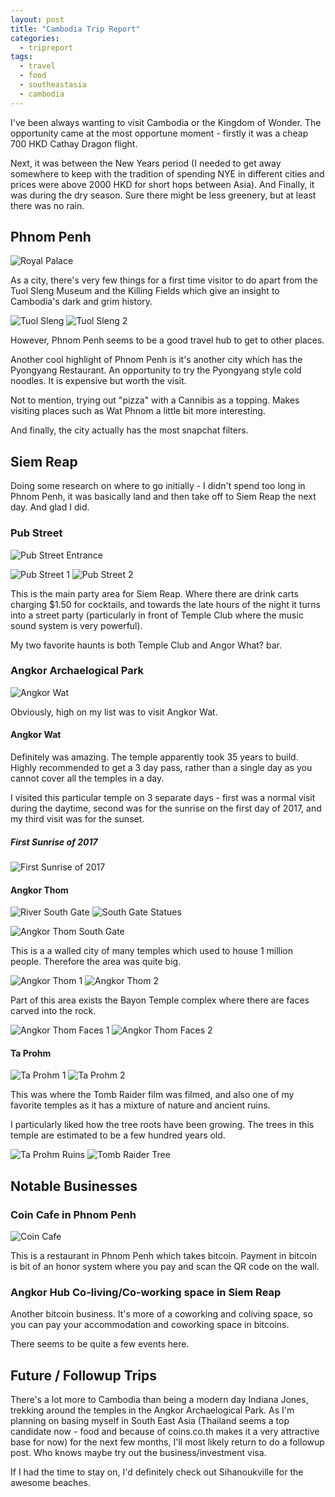 ```yaml
---
layout: post
title: "Cambodia Trip Report"
categories:
  - tripreport
tags:
  - travel
  - food
  - southeastasia
  - cambodia
---
```


I've been always wanting to visit Cambodia or the Kingdom of Wonder. The opportunity came at the most opportune moment - firstly it was a cheap 700 HKD Cathay Dragon flight.

Next, it was between the New Years period (I needed to get away somewhere to keep with the tradition of spending NYE in different cities and prices were above 2000 HKD for short hops between Asia). And Finally, it was during the dry season. Sure there might be less greenery, but at least there was no rain.

## Phnom Penh

![Royal Palace](https://images.itinerantfoodie.com/cambodia-trip-report/resized-phnom-penh-palace.png)

As a city, there's very few things for a first time visitor to do apart from the Tuol Sleng Museum and the Killing Fields which give an insight to Cambodia's dark and grim history.

![Tuol Sleng](https://images.itinerantfoodie.com/cambodia-trip-report/resized-IMG_3438.png)
![Tuol Sleng 2](https://images.itinerantfoodie.com/cambodia-trip-report/resized-IMG_3428.png)

However, Phnom Penh seems to be a good travel hub to get to other places.

Another cool highlight of Phnom Penh is it's another city which has the Pyongyang Restaurant. An opportunity to try the Pyongyang style cold noodles. It is expensive but worth the visit.

Not to mention, trying out "pizza" with a Cannibis as a topping. Makes visiting places such as Wat Phnom a little bit more interesting.

And finally, the city actually has the most snapchat filters.

## Siem Reap

Doing some research on where to go initially - I didn't spend too long in Phnom Penh, it was basically land and then take off to Siem Reap the next day. And glad I did.

### Pub Street

![Pub Street Entrance](https://images.itinerantfoodie.com/cambodia-trip-report/resized-IMG_3472.png)

![Pub Street 1](https://images.itinerantfoodie.com/cambodia-trip-report/resized-pub-street-nye.png)
![Pub Street 2](https://images.itinerantfoodie.com/cambodia-trip-report/resized-pub-street-nye-2.png)

This is the main party area for Siem Reap. Where there are drink carts charging $1.50 for cocktails, and towards the late hours of the night it turns into a street party (particularly in front of Temple Club where the music sound system is very powerful).

My two favorite haunts is both Temple Club and Angor What? bar.

### Angkor Archaelogical Park

![Angkor Wat](https://images.itinerantfoodie.com/cambodia-trip-report/resized-angkor-wat-1.png)

Obviously, high on my list was to visit Angkor Wat.

#### Angkor Wat

Definitely was amazing. The temple apparently took 35 years to build. Highly recommended to get a 3 day pass, rather than a single day as you cannot cover all the temples in a day.

I visited this particular temple on 3 separate days - first was a normal visit during the daytime, second was for the sunrise on the first day of 2017, and my third visit was for the sunset.

##### First Sunrise of 2017

![First Sunrise of 2017](https://images.itinerantfoodie.com/cambodia-trip-report/resized-siem-reap-angor-wat-sunrise.png)

#### Angkor Thom

![River South Gate](https://images.itinerantfoodie.com/cambodia-trip-report/resized-bayon-river-south-gate.png)
![South Gate Statues](https://images.itinerantfoodie.com/cambodia-trip-report/resized-bayon-south-gate.png)

![Angkor Thom South Gate](https://images.itinerantfoodie.com/cambodia-trip-report/resized-IMG_3541.png)

This is a a walled city of many temples which used to house 1 million people. Therefore the area was quite big.

![Angkor Thom 1](https://images.itinerantfoodie.com/cambodia-trip-report/resized-angor-thom-1.png)
![Angkor Thom 2](https://images.itinerantfoodie.com/cambodia-trip-report/resized-angor-thom-2.png)

Part of this area exists the Bayon Temple complex where there are faces carved into the rock.

![Angkor Thom Faces 1](https://images.itinerantfoodie.com/cambodia-trip-report/resized-angor-thom-faces-1.png)
![Angkor Thom Faces 2](https://images.itinerantfoodie.com/cambodia-trip-report/resized-angor-thom-faces-2.png)


#### Ta Prohm

![Ta Prohm 1](https://images.itinerantfoodie.com/cambodia-trip-report/resized-ta-prohm-1.png)
![Ta Prohm 2](https://images.itinerantfoodie.com/cambodia-trip-report/resized-ta-prohm-2.png)

This was where the Tomb Raider film was filmed, and also one of my favorite temples as it has a mixture of nature and ancient ruins.

I particularly liked how the tree roots have been growing. The trees in this temple are estimated to be a few hundred years old.

![Ta Prohm Ruins](https://images.itinerantfoodie.com/cambodia-trip-report/resized-IMG_3631.png)
![Tomb Raider Tree](https://images.itinerantfoodie.com/cambodia-trip-report/resized-ta-prohm-tomb-raider-tree.png)

## Notable Businesses

### Coin Cafe in Phnom Penh

![Coin Cafe](https://images.itinerantfoodie.com/uploads/cambodia-trip-report/IMG_3441.png)

This is a restaurant in Phnom Penh which takes bitcoin. Payment in bitcoin is bit of an honor system where you pay and scan the QR code on the wall.

### Angkor Hub Co-living/Co-working space in Siem Reap

Another bitcoin business. It's more of a coworking and coliving space, so you can pay your accommodation and coworking space in bitcoins.

There seems to be quite a few events here.

## Future / Followup Trips

There's a lot more to Cambodia than being a modern day Indiana Jones, trekking around the temples in the Angkor Archaelogical Park. As I'm planning on basing myself in South East Asia (Thailand seems a top candidate now - food and because of coins.co.th makes it a very attractive base for now) for the next few months, I'll most likely return to do a followup post. Who knows maybe try out the business/investment visa.

If I had the time to stay on, I'd definitely check out Sihanoukville for the awesome beaches.
